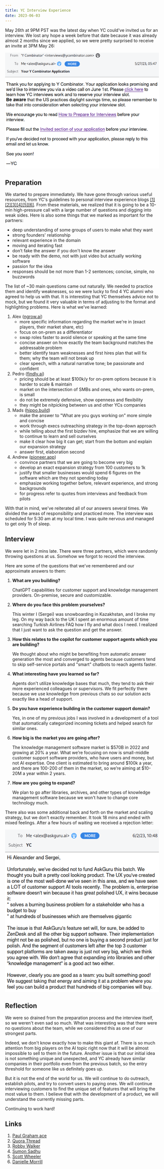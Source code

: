 ```yaml
---
title: YC Interview Experience
date: 2023-06-03
---
```


May 26th at 9PM PST was the latest day when YC could've invited us for an interview.
We lost any hope a week before that date because it was already almost 2 months since we applied, so we were pretty surprised to receive an invite at 3PM May 26:

![](/images/yc-interview-s23-invite.png)

## Preparation

We started to prepare immediately. We have gone through various useful resources, from YC's guidelines to personal interview experience blogs [[1]](http://paulgraham.com/ace.html)[[2]](http://www.quora.com/What-is-it-like-to-interview-with-Y-Combinator)[[3]](http://drraw.blogspot.com/2007/04/ycombinator-advice-interview-tips.html)[[4]](http://sharpshoot.blogspot.com/2009/04/so-you-got-y-combinator-interview-now.html)[[5]](http://blog.directededge.com/2009/11/05/the-interview-with-y-combinator-thats-not/)[[6]](http://www.daniellemorrill.com/2013/04/thoughts-on-yc-interview-prep/).
From these materials, we realized that it is going to be a 10-min high-pressure call with a large number of questions and digging into weak sides. Here is also some things that we marked as important for the partners:

- deep understanding of some groups of users to make what they want
- strong founders' relationship
- relevant experience in the domain
- moving and iterating fast
- don’t fake the answer if you don't know the answer
- be ready with the demo, not with just video but actually working software
- passion for the idea
- responses should be not more than 1-2 sentences; concise, simple, no buzzwords

The list of ~30 main questions came out naturally. We needed to practice them and identify weaknesses, so we were lucky to find 4 YC alumni who agreed to help us with that. It is interesting that YC themselves advice not to mock, but we found it very valuable in terms of adjusting to the format and highlighting problems. Here is what we've learned:

1. Alex ([ngrow.ai](https://ngrow.ai))
   - more specific information regarding the market we're in (exact players, their market share, etc)
   - focus on on-prem as a differentiator
   - swap roles faster to avoid silence or speaking at the same time
   - concise answer on how exactly the team background matches the addressable problem
   - better identify team weaknesses and first hires plan that will fix them; why the team will not break up
   - clear speech, with a natural narrative tone; be passionate and confident
2. Pedro ([findly.ai](https://findly.ai))
   - pricing should be at least $100k/y for on-prem options because it is harder to scale & maintain
   - market on the intersection of SMBs and ones, who wants on-prem, is small
   - do not be extremely defensive, show openness and flexibility
   - they might be nitpicking between us and other YCs companies
3. Mads ([hippo.build](https://www.hippo.build/))
   - make the answer to "What are you guys working on" more simple and concise
   - work through execs outreaching strategy in the top-down approach
   - while telling about the first bizdev hire, emphasize that we are willing to continue to learn and sell ourselves
   - make it clear how big it can get; start from the bottom and explain our expansion strategy
   - answer first, elaboration second
4. Andrew ([pioneer.app](https://pioneer.app/))
   - convince partners that we are going to become very big
   - develop an exact expansion strategy from 100 customers to 1k
   - justify that smaller businesses would spend 6 figures on the software which are they not spending today
   - emphasize working together before, relevant experience, and strong backgrounds
   - for progress refer to quotes from interviews and feedback from pilots

With that in mind, we've reiterated all of our answers several times.
We divided the areas of responsibility and practiced more.
The interview was scheduled for 5:30 am at my local time.
I was quite nervous and managed to get only 1h of sleep.

## Interview

We were let in 2 mins late. There were three partners, which were randomly throwing questions at us. Somehow we forgot to record the interview.

Here are some of the questions that we've remembered and our approximate answers to them:

1. **What are you building?**

   ChatGPT capabilities for customer support and knowledge management providers. On-premise, secure and customizable.

2. **Where do you face this problem yourselves?**

   This winter I (Sergei) was snowboarding in Kazakhstan, and I broke my leg. On my way back to the UK I spent an enormous amount of time searching Turkish Airlines FAQ how I fly and what docs I need. I realized that I just want to ask the question and get the answer.

3. **How this relates to the copilot for customer support agents which you are building?**

   We thought about who might be benefiting from automatic answer generation the most and converged to agents because customers tend to skip self-service portals and "smart" chatbots to reach agents faster.

4. **What interesting have you learned so far?**

   Agents don't utilize knowledge bases that much, they tend to ask their more experienced colleagues or supervisors. We fit perfectly there because we use knowledge from previous chats so our solution acts exactly like a head of support.

5. **Do you have experience building in the customer support domain?**

   Yes, in one of my previous jobs I was involved in a development of a tool that automatically categorized incoming tickets and helped search for similar ones.

6. **How big is the market you are going after?**

   The knowledge management software market is $570B in 2022 and growing at 20% a year. What we’re focusing on now is small-middle customer support software providers, who have users and money, but not AI expertise. One client is estimated to bring around $100k a year, and there are 100-200 of them in the market, so we’re aiming at $10-20M a year within 2 years.

7. **How are you going to expand?**

   We plan to go after libraries, archives, and other types of knowledge management software because we won't have to change core technology much.

There also was some additional back and forth on the market and scaling strategy, but we don't exactly remember. It took 18 mins and ended with mixed feelings. After a few hours of waiting we received a rejection letter:

![](/images/yc-interview-s23-reject.png)

## Reflection

We were so drained from the preparation process and the interview itself, so we weren't even sad so much. What was interesting was that there were no questions about the team, while we considered this as one of our strongest parts.

Indeed, we don't know exactly how to make this giant af. There is so much attention from big players on the AI topic right now that it will be almost impossible to sell to them in the future. Another issue is that our initial idea is not something unique and unexpected, and YC already have similar companies in their portfolio even from the previous batch, so the entry threshold for someone like us definitely goes up.

But it is not the end of the world for us. We will continue to do outreach, establish pilots, and try to convert users to paying ones. We will continue interviewing customers to find the unique set of features that will bring the most value to them. I believe that with the development of a product, we will understand the currently missing parts.

Continuing to work hard!

## Links

1. [Paul Graham ace](http://paulgraham.com/ace.html)
2. [Quora Thread](http://www.quora.com/What-is-it-like-to-interview-with-Y-Combinator)
3. [Robby Walker](http://drraw.blogspot.com/2007/04/ycombinator-advice-interview-tips.html)
4. [Sumon Sadhu](http://sharpshoot.blogspot.com/2009/04/so-you-got-y-combinator-interview-now.html)
5. [Scott Wheeler](http://blog.directededge.com/2009/11/05/the-interview-with-y-combinator-thats-not/)
6. [Danielle Morrill](http://www.daniellemorrill.com/2013/04/thoughts-on-yc-interview-prep/)
